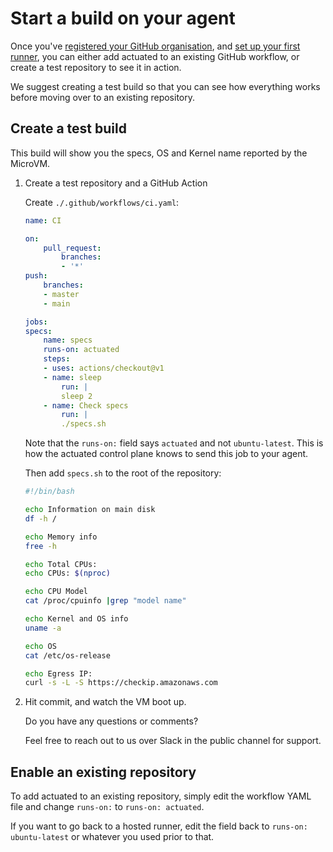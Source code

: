 # Start a build on your agent

Once you've [registered your GitHub organisation](register.md), and [set up your first runner](add-agent.md), you can either add actuated to an existing GitHub workflow, or create a test repository to see it in action.

We suggest creating a test build so that you can see how everything works before moving over to an existing repository. 

## Create a test build

This build will show you the specs, OS and Kernel name reported by the MicroVM.

1. Create a test repository and a GitHub Action

    Create `./.github/workflows/ci.yaml`:

    ```yaml
    name: CI

    on:
        pull_request:
            branches:
            - '*'
    push:
        branches:
        - master
        - main

    jobs:
    specs:
        name: specs
        runs-on: actuated
        steps:
        - uses: actions/checkout@v1
        - name: sleep
            run: |
            sleep 2
        - name: Check specs
            run: |
            ./specs.sh

    ```

    Note that the `runs-on:` field says `actuated` and not `ubuntu-latest`. This is how the actuated control plane knows to send this job to your agent.

    Then add `specs.sh` to the root of the repository:

    ```bash
    #!/bin/bash

    echo Information on main disk
    df -h /

    echo Memory info
    free -h

    echo Total CPUs:
    echo CPUs: $(nproc)

    echo CPU Model
    cat /proc/cpuinfo |grep "model name"

    echo Kernel and OS info
    uname -a

    echo OS
    cat /etc/os-release

    echo Egress IP:
    curl -s -L -S https://checkip.amazonaws.com
    ```

2. Hit commit, and watch the VM boot up.

    Do you have any questions or comments?

    Feel free to reach out to us over Slack in the public channel for support.

## Enable an existing repository

To add actuated to an existing repository, simply edit the workflow YAML file and change `runs-on:` to `runs-on: actuated`.

If you want to go back to a hosted runner, edit the field back to `runs-on: ubuntu-latest` or whatever you used prior to that.
